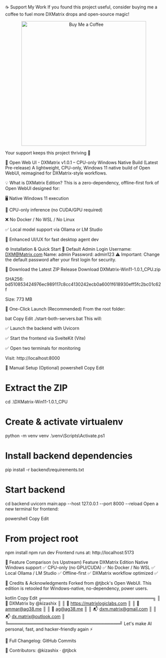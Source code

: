
☕ Support My Work
If you found this project useful, consider buying me a coffee to fuel more DXMatrix drops and open-source magic!

<p align="center"> <a href="https://buymeacoffee.com/dxmatrix" target="_blank"> <img width="400" height="400" alt="Buy Me a Coffee" src="https://github.com/user-attachments/assets/96ddfefc-b500-49cf-9ca7-dc8e8d1ff03d" /> </a> </p>
Your support keeps this project thriving 💜

🚀 Open Web UI - DXMatrix v1.0.1 – CPU-only Windows Native Build (Latest Pre-release)
A lightweight, CPU-only, Windows 11 native build of Open WebUI, reimagined for DXMatrix-style workflows.

💡 What is DXMatrix Edition?
This is a zero-dependency, offline-first fork of Open WebUI designed for:

🖥️ Native Windows 11 execution

🧩 CPU-only inference (no CUDA/GPU required)

❌ No Docker / No WSL / No Linux

✅ Local model support via Ollama or LM Studio

🧬 Enhanced UI/UX for fast desktop agent dev

⚙️ Installation & Quick Start
🔐 Default Admin Login
Username: DXM@Matrix.com
Name: admin
Password: admin123
⚠️ Important: Change the default password after your first login for security.

🔗 Download the Latest ZIP Release
Download DXMatrix-Win11-1.0.1_CPU.zip

SHA256: bd510853424976ec989117c8cc4130242ecb0a6001f618930eff5fc2bc01c62f

Size: 773 MB

🚀 One-Click Launch (Recommended)
From the root folder:

bat
Copy
Edit
./start-both-servers.bat
This will:

✅ Launch the backend with Uvicorn

✅ Start the frontend via SvelteKit (Vite)

✅ Open two terminals for monitoring

Visit: http://localhost:8000

🧰 Manual Setup (Optional)
powershell
Copy
Edit
# Extract the ZIP
cd .\DXMatrix-Win11-1.0.1_CPU

# Create & activate virtualenv
python -m venv venv
.\venv\Scripts\Activate.ps1

# Install backend dependencies
pip install -r backend\requirements.txt

# Start backend
cd backend
uvicorn main:app --host 127.0.0.1 --port 8000 --reload
Open a new terminal for frontend:

powershell
Copy
Edit
# From project root
npm install
npm run dev
Frontend runs at: http://localhost:5173

🧪 Feature Comparison (vs Upstream)
Feature	DXMatrix Edition
Native Windows support	✅
CPU-only (no GPU/CUDA)	✅
No Docker / No WSL	✅
Local Ollama / LM Studio	✅
Offline-first	✅
DXMatrix workflow optimized	✅

👥 Credits & Acknowledgments
Forked from @tjbck's Open WebUI. This edition is retooled for Windows-native, no-dependency, power users.

kotlin
Copy
Edit
╔════════════════════════════════════╗
║        🧠 DXMatrix by @kizashix    ║
║ 💜 https://matrixlogiclabs.com     ║
║ 📩 ammar@ag38.me                   ║
║ 📩 ag@ag38.me                      ║
║ 📬 dxm.matrix@gmail.com            ║
║ 📬 dx.matrix@outlook.com           ║
╚════════════════════════════════════╝
Let's make AI personal, fast, and hacker-friendly again ⚡

📜 Full Changelog:
GitHub Commits

👥 Contributors:
@kizashix · @tjbck
